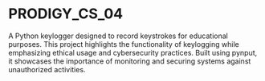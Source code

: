 # PRODIGY_CS_04
A Python keylogger designed to record keystrokes for educational purposes. This project highlights the functionality of keylogging while emphasizing ethical usage and cybersecurity practices. Built using pynput, it showcases the importance of monitoring and securing systems against unauthorized activities.
